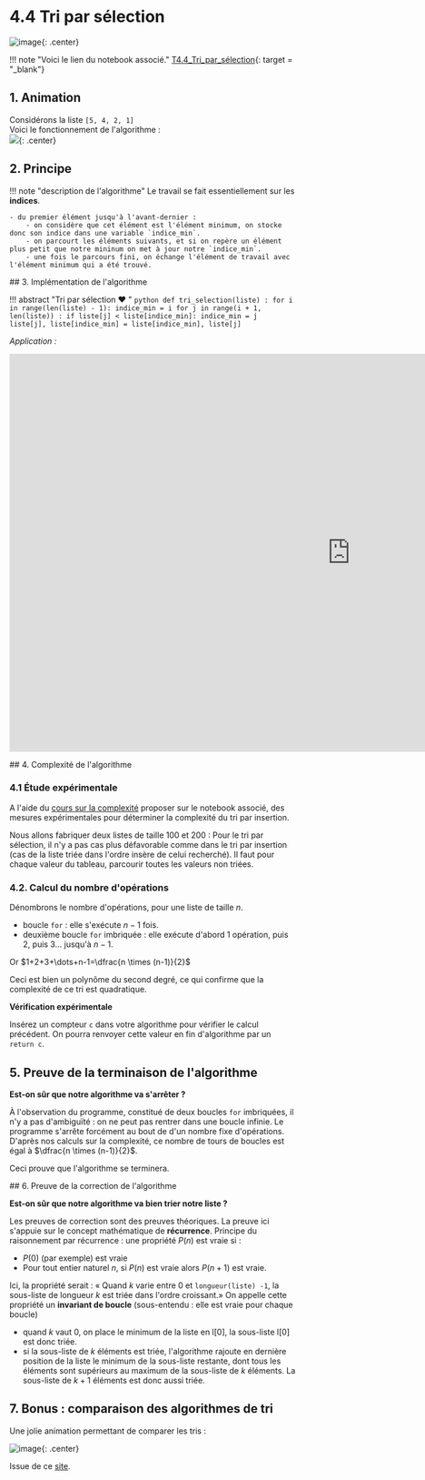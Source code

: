 # 4.4 Tri par sélection

![image](data/BO.png){: .center}

!!! note "Voici le lien du notebook associé."
	[T4.4_Tri_par_sélection](https://capytale2.ac-paris.fr/web/c/f5f5-1342560){: target = "_blank"}  
	
## 1. Animation
Considérons la liste `[5, 4, 2, 1]`  
Voici le fonctionnement de l'algorithme :  
![](data/selection.gif){: .center}

## 2. Principe

!!! note "description de l'algorithme"
    Le travail se fait essentiellement sur les **indices**.
    
    - du premier élément jusqu'à l'avant-dernier :
        - on considère que cet élément est l'élément minimum, on stocke donc son indice dans une variable `indice_min`.
        - on parcourt les éléments suivants, et si on repère un élément plus petit que notre mininum on met à jour notre `indice_min`.
        - une fois le parcours fini, on échange l'élément de travail avec l'élément minimum qui a été trouvé.
 

## 3. Implémentation de l'algorithme

!!! abstract "Tri par sélection :heart: "
    ```python
    def tri_selection(liste) :
        for i in range(len(liste) - 1):
            indice_min = i
            for j in range(i + 1, len(liste)) :
                if liste[j] < liste[indice_min]:
                    indice_min = j
            liste[j], liste[indice_min] = liste[indice_min], liste[j]
    ```

*Application :*

<iframe width="1200" height="700" frameborder="0" src="https://pythontutor.com/iframe-embed.html#code=def%20tri_selection%28liste%29%20%3A%0A%20%20%20%20for%20i%20in%20range%28len%28liste%29%20-%201%29%3A%0A%20%20%20%20%20%20%20%20indice_min%20%3D%20i%0A%20%20%20%20%20%20%20%20for%20j%20in%20range%28i%20%2B%201,%20len%28liste%29%29%20%3A%0A%20%20%20%20%20%20%20%20%20%20%20%20if%20liste%5Bj%5D%20%3C%20liste%5Bindice_min%5D%3A%0A%20%20%20%20%20%20%20%20%20%20%20%20%20%20%20%20indice_min%20%3D%20j%0A%20%20%20%20%20%20%20%20liste%5Bi%5D,%20liste%5Bindice_min%5D%20%3D%20liste%5Bindice_min%5D,%20liste%5Bi%5D%0A%20%20%20%20%0Ama_liste%20%3D%20%5B7,%205,%202,%208,%201,%204%5D%0Atri_selection%28ma_liste%29&codeDivHeight=400&codeDivWidth=350&cumulative=false&curInstr=0&heapPrimitives=nevernest&origin=opt-frontend.js&py=3&rawInputLstJSON=%5B%5D&textReferences=false"> </iframe>

 
## 4. Complexité de l'algorithme

### 4.1  Étude expérimentale

A l'aide du [cours sur la complexité](../../4.2_Complexite/cours/) proposer sur le notebook associé, des mesures expérimentales pour déterminer la complexité du tri par insertion.

Nous allons fabriquer deux listes de taille 100 et 200 :
Pour le tri par sélection, il n'y a pas cas plus défavorable comme dans le tri par insertion (cas de la liste triée dans l'ordre insère de celui recherché). Il faut pour chaque valeur du tableau, parcourir toutes les valeurs non triées.


### 4.2. Calcul du nombre d'opérations
Dénombrons le nombre d'opérations, pour une liste de taille $n$.

- boucle `for` : elle s'exécute $n-1$ fois.
- deuxième boucle `for` imbriquée : elle exécute d'abord 1 opération, puis 2, puis 3... jusqu'à $n-1$. 

Or 
$1+2+3+\dots+n-1=\dfrac{n \times (n-1)}{2}$

Ceci est bien un polynôme du second degré, ce qui confirme que la complexité de ce tri est quadratique.

**Vérification expérimentale**

Insérez un compteur `c` dans votre algorithme pour vérifier le calcul précédent. On pourra renvoyer cette valeur en fin d'algorithme par un `return c`.



## 5. Preuve de la terminaison de l'algorithme

**Est-on sûr que notre algorithme va s'arrêter ?**

À l'observation du programme, constitué de deux boucles `for` imbriquées, il n'y a pas d'ambiguïté : on ne peut pas rentrer dans une boucle infinie. Le programme s'arrête forcément au bout de d'un nombre fixe d'opérations. 
D'après nos calculs sur la complexité, ce nombre de tours de boucles est égal à $\dfrac{n \times (n-1)}{2}$.

Ceci prouve que l'algorithme se terminera.


## 6. Preuve de la correction de l'algorithme

**Est-on sûr que notre algorithme va bien trier notre liste ?**

Les preuves de correction sont des preuves théoriques. La preuve ici s'appuie sur le concept mathématique de **récurrence**. 
Principe du raisonnement par récurrence : 
une propriété $P(n)$ est vraie si :

- $P(0)$ (par exemple) est vraie
- Pour tout entier naturel $n$, si $P(n)$ est vraie alors $P(n+1)$ est vraie.

Ici, la propriété serait : « Quand $k$ varie entre 0 et `longueur(liste) -1`, la sous-liste de longueur $k$ est triée dans l'ordre croissant.» On appelle cette propriété un **invariant de boucle** (sous-entendu : elle est vraie pour chaque boucle)

- quand $k$ vaut 0, on place le minimum de la liste en l[0], la sous-liste l[0] est donc triée.
-  si la sous-liste de $k$ éléments est triée, l'algorithme rajoute en dernière position de la liste le minimum de la sous-liste restante, dont tous les éléments sont supérieurs au maximum de la sous-liste de $k$ éléments. La sous-liste de $k+1$ éléments est donc aussi triée.

## 7. Bonus : comparaison des algorithmes de tri 


Une jolie animation permettant de comparer les tris :

![image](data/comparaisons.gif){: .center}

Issue de ce [site](https://www.toptal.com/developers/sorting-algorithms).

